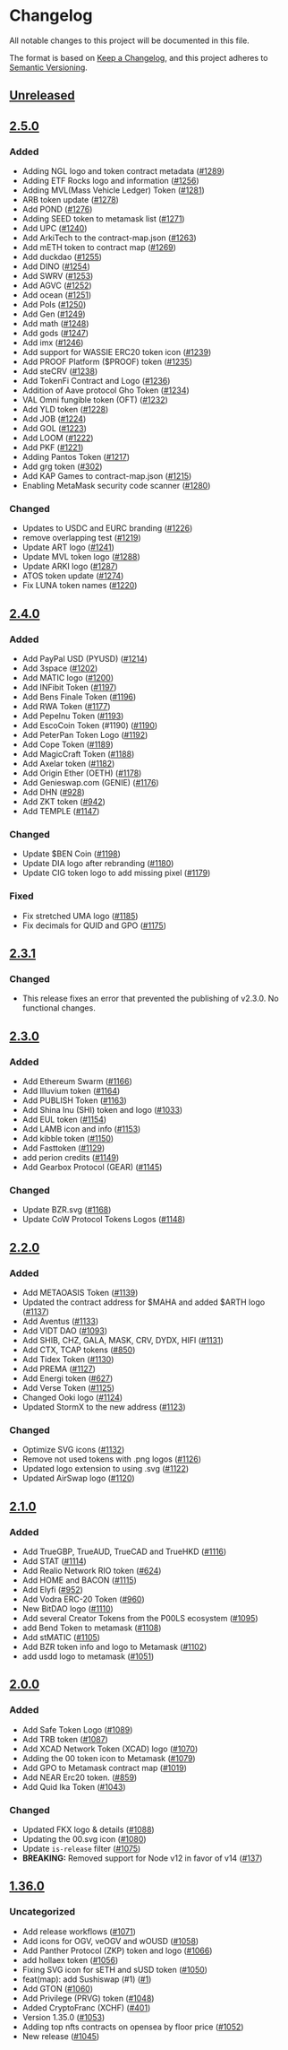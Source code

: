 # Changelog
All notable changes to this project will be documented in this file.

The format is based on [Keep a Changelog](https://keepachangelog.com/en/1.0.0/),
and this project adheres to [Semantic Versioning](https://semver.org/spec/v2.0.0.html).

## [Unreleased]

## [2.5.0]
### Added
- Adding NGL logo and token contract metadata ([#1289](https://github.com/MetaMask/contract-metadata/pull/1289))
- Adding ETF Rocks logo and information ([#1256](https://github.com/MetaMask/contract-metadata/pull/1256))
- Adding MVL(Mass Vehicle Ledger) Token ([#1281](https://github.com/MetaMask/contract-metadata/pull/1281))
- ARB token update ([#1278](https://github.com/MetaMask/contract-metadata/pull/1278))
- Add POND ([#1276](https://github.com/MetaMask/contract-metadata/pull/1276))
- Adding SEED token to metamask list ([#1271](https://github.com/MetaMask/contract-metadata/pull/1271))
- Add UPC ([#1240](https://github.com/MetaMask/contract-metadata/pull/1240))
- Add ArkiTech to the contract-map.json ([#1263](https://github.com/MetaMask/contract-metadata/pull/1263))
- Add mETH token to contract map ([#1269](https://github.com/MetaMask/contract-metadata/pull/1269))
- Add duckdao ([#1255](https://github.com/MetaMask/contract-metadata/pull/1255))
- Add DINO ([#1254](https://github.com/MetaMask/contract-metadata/pull/1254))
- Add SWRV ([#1253](https://github.com/MetaMask/contract-metadata/pull/1253))
- Add AGVC ([#1252](https://github.com/MetaMask/contract-metadata/pull/1252))
- Add ocean ([#1251](https://github.com/MetaMask/contract-metadata/pull/1251))
- Add Pols ([#1250](https://github.com/MetaMask/contract-metadata/pull/1250))
- Add Gen ([#1249](https://github.com/MetaMask/contract-metadata/pull/1249))
- Add math ([#1248](https://github.com/MetaMask/contract-metadata/pull/1248))
- Add gods ([#1247](https://github.com/MetaMask/contract-metadata/pull/1247))
- Add imx ([#1246](https://github.com/MetaMask/contract-metadata/pull/1246))
- Add support for WASSIE ERC20 token icon ([#1239](https://github.com/MetaMask/contract-metadata/pull/1239))
- Add PROOF Platform ($PROOF) token ([#1235](https://github.com/MetaMask/contract-metadata/pull/1235))
- Add steCRV ([#1238](https://github.com/MetaMask/contract-metadata/pull/1238))
- Add TokenFi Contract and Logo ([#1236](https://github.com/MetaMask/contract-metadata/pull/1236))
- Addition of Aave protocol Gho Token ([#1234](https://github.com/MetaMask/contract-metadata/pull/1234))
- VAL Omni fungible token (OFT) ([#1232](https://github.com/MetaMask/contract-metadata/pull/1232))
- Add YLD token ([#1228](https://github.com/MetaMask/contract-metadata/pull/1228))
- Add JOB ([#1224](https://github.com/MetaMask/contract-metadata/pull/1224))
- Add GOL ([#1223](https://github.com/MetaMask/contract-metadata/pull/1223))
- Add LOOM ([#1222](https://github.com/MetaMask/contract-metadata/pull/1222))
- Add PKF ([#1221](https://github.com/MetaMask/contract-metadata/pull/1221))
- Adding Pantos Token ([#1217](https://github.com/MetaMask/contract-metadata/pull/1217))
- Add grg token ([#302](https://github.com/MetaMask/contract-metadata/pull/302))
- Add KAP Games to contract-map.json ([#1215](https://github.com/MetaMask/contract-metadata/pull/1215))
- Enabling MetaMask security code scanner ([#1280](https://github.com/MetaMask/contract-metadata/pull/1280))

### Changed
- Updates to USDC and EURC branding ([#1226](https://github.com/MetaMask/contract-metadata/pull/1226))
- remove overlapping test ([#1219](https://github.com/MetaMask/contract-metadata/pull/1219))
- Update ART logo ([#1241](https://github.com/MetaMask/contract-metadata/pull/1241))
- Update MVL token logo ([#1288](https://github.com/MetaMask/contract-metadata/pull/1288))
- Update ARKI logo ([#1287](https://github.com/MetaMask/contract-metadata/pull/1287))
- ATOS token update ([#1274](https://github.com/MetaMask/contract-metadata/pull/1274))
- Fix LUNA token names ([#1220](https://github.com/MetaMask/contract-metadata/pull/1220))

## [2.4.0]
### Added
- Add PayPal USD (PYUSD) ([#1214](https://github.com/MetaMask/contract-metadata/pull/1214))
- Add 3space ([#1202](https://github.com/MetaMask/contract-metadata/pull/1202))
- Add MATIC logo ([#1200](https://github.com/MetaMask/contract-metadata/pull/1200))
- Add INFibit Token ([#1197](https://github.com/MetaMask/contract-metadata/pull/1197))
- Add Bens Finale Token ([#1196](https://github.com/MetaMask/contract-metadata/pull/1196))
- Add RWA Token ([#1177](https://github.com/MetaMask/contract-metadata/pull/1177))
- Add PepeInu Token ([#1193](https://github.com/MetaMask/contract-metadata/pull/1193))
- Add EscoCoin Token (#1190) ([#1190](https://github.com/MetaMask/contract-metadata/pull/1190))
- Add PeterPan Token Logo ([#1192](https://github.com/MetaMask/contract-metadata/pull/1192))
- Add Cope Token ([#1189](https://github.com/MetaMask/contract-metadata/pull/1189))
- Add MagicCraft Token ([#1188](https://github.com/MetaMask/contract-metadata/pull/1188))
- Add Axelar token ([#1182](https://github.com/MetaMask/contract-metadata/pull/1182))
- Add Origin Ether (OETH) ([#1178](https://github.com/MetaMask/contract-metadata/pull/1178))
- Add Genieswap.com (GENIE) ([#1176](https://github.com/MetaMask/contract-metadata/pull/1176))
- Add DHN ([#928](https://github.com/MetaMask/contract-metadata/pull/928))
- Add ZKT token ([#942](https://github.com/MetaMask/contract-metadata/pull/942))
- Add TEMPLE ([#1147](https://github.com/MetaMask/contract-metadata/pull/1147))

### Changed
- Update $BEN Coin ([#1198](https://github.com/MetaMask/contract-metadata/pull/1198))
- Update DIA logo after rebranding ([#1180](https://github.com/MetaMask/contract-metadata/pull/1180))
- Update CIG token logo to add missing pixel ([#1179](https://github.com/MetaMask/contract-metadata/pull/1179))

### Fixed
- Fix stretched UMA logo ([#1185](https://github.com/MetaMask/contract-metadata/pull/1185))
- Fix decimals for QUID and GPO ([#1175](https://github.com/MetaMask/contract-metadata/pull/1175))

## [2.3.1]
### Changed
- This release fixes an error that prevented the publishing of v2.3.0. No functional changes.

## [2.3.0]
### Added
- Add Ethereum Swarm ([#1166](https://github.com/MetaMask/contract-metadata/pull/1166))
- Add Illuvium token ([#1164](https://github.com/MetaMask/contract-metadata/pull/1164))
- Add PUBLISH Token ([#1163](https://github.com/MetaMask/contract-metadata/pull/1163))
- Add Shina Inu (SHI) token and logo ([#1033](https://github.com/MetaMask/contract-metadata/pull/1033))
- Add EUL token ([#1154](https://github.com/MetaMask/contract-metadata/pull/1154))
- Add LAMB icon and info ([#1153](https://github.com/MetaMask/contract-metadata/pull/1153))
- Add kibble token ([#1150](https://github.com/MetaMask/contract-metadata/pull/1150))
- Add Fasttoken ([#1129](https://github.com/MetaMask/contract-metadata/pull/1129))
- add perion credits ([#1149](https://github.com/MetaMask/contract-metadata/pull/1149))
- Add Gearbox Protocol (GEAR) ([#1145](https://github.com/MetaMask/contract-metadata/pull/1145))

### Changed
- Update BZR.svg ([#1168](https://github.com/MetaMask/contract-metadata/pull/1168))
- Update CoW Protocol Tokens Logos ([#1148](https://github.com/MetaMask/contract-metadata/pull/1148))

## [2.2.0]
### Added
- Add METAOASIS Token ([#1139](https://github.com/MetaMask/contract-metadata/pull/1139))
- Updated the contract address for $MAHA and added $ARTH logo ([#1137](https://github.com/MetaMask/contract-metadata/pull/1137))
- Add Aventus ([#1133](https://github.com/MetaMask/contract-metadata/pull/1133))
- Add VIDT DAO ([#1093](https://github.com/MetaMask/contract-metadata/pull/1093))
- Add SHIB, CHZ, GALA, MASK, CRV, DYDX, HIFI ([#1131](https://github.com/MetaMask/contract-metadata/pull/1131))
- Add CTX, TCAP tokens ([#850](https://github.com/MetaMask/contract-metadata/pull/850))
- Add Tidex Token ([#1130](https://github.com/MetaMask/contract-metadata/pull/1130))
- Add PREMA ([#1127](https://github.com/MetaMask/contract-metadata/pull/1127))
- Add Energi token ([#627](https://github.com/MetaMask/contract-metadata/pull/627))
- Add Verse Token ([#1125](https://github.com/MetaMask/contract-metadata/pull/1125))
- Changed Ooki logo ([#1124](https://github.com/MetaMask/contract-metadata/pull/1124))
- Updated StormX to the new address ([#1123](https://github.com/MetaMask/contract-metadata/pull/1123))

### Changed
- Optimize SVG icons ([#1132](https://github.com/MetaMask/contract-metadata/pull/1132))
- Remove not used tokens with .png logos ([#1126](https://github.com/MetaMask/contract-metadata/pull/1126))
- Updated logo extension to using .svg ([#1122](https://github.com/MetaMask/contract-metadata/pull/1122))
- Updated AirSwap logo ([#1120](https://github.com/MetaMask/contract-metadata/pull/1120))

## [2.1.0]
### Added
- Add TrueGBP, TrueAUD, TrueCAD and TrueHKD ([#1116](https://github.com/MetaMask/contract-metadata/pull/1116))
- Add STAT ([#1114](https://github.com/MetaMask/contract-metadata/pull/1114))
- Add Realio Network RIO token ([#624](https://github.com/MetaMask/contract-metadata/pull/624))
- Add HOME and BACON ([#1115](https://github.com/MetaMask/contract-metadata/pull/1115))
- Add Elyfi ([#952](https://github.com/MetaMask/contract-metadata/pull/952))
- Add Vodra ERC-20 Token ([#960](https://github.com/MetaMask/contract-metadata/pull/960))
- New BitDAO logo ([#1110](https://github.com/MetaMask/contract-metadata/pull/1110))
- Add several Creator Tokens from the P00LS ecosystem ([#1095](https://github.com/MetaMask/contract-metadata/pull/1095))
- add Bend Token to metamask ([#1108](https://github.com/MetaMask/contract-metadata/pull/1108))
- Add stMATIC ([#1105](https://github.com/MetaMask/contract-metadata/pull/1105))
- Add BZR token info and logo to Metamask ([#1102](https://github.com/MetaMask/contract-metadata/pull/1102))
- add usdd logo to metamask ([#1051](https://github.com/MetaMask/contract-metadata/pull/1051))

## [2.0.0]
### Added
- Add Safe Token Logo  ([#1089](https://github.com/MetaMask/contract-metadata/pull/1089))
- Add TRB token ([#1087](https://github.com/MetaMask/contract-metadata/pull/1087))
- Add XCAD Network Token (XCAD) logo  ([#1070](https://github.com/MetaMask/contract-metadata/pull/1070))
- Adding the 00 token icon to Metamask ([#1079](https://github.com/MetaMask/contract-metadata/pull/1079))
- Add GPO to Metamask contract map ([#1019](https://github.com/MetaMask/contract-metadata/pull/1019))
- Add NEAR Erc20 token. ([#859](https://github.com/MetaMask/contract-metadata/pull/859))
- Add Quid Ika Token ([#1043](https://github.com/MetaMask/contract-metadata/pull/1043))

### Changed
- Updated FKX logo & details ([#1088](https://github.com/MetaMask/contract-metadata/pull/1088))
- Updating the 00.svg icon ([#1080](https://github.com/MetaMask/contract-metadata/pull/1080))
- Update `is-release` filter ([#1075](https://github.com/MetaMask/contract-metadata/pull/1075))
- **BREAKING:** Removed support for Node v12 in favor of v14 ([#137](https://github.com/MetaMask/eth-json-rpc-middleware/pull/137))

## [1.36.0]
### Uncategorized
- Add release workflows ([#1071](https://github.com/MetaMask/contract-metadata/pull/1071))
- Add icons for OGV, veOGV and wOUSD ([#1058](https://github.com/MetaMask/contract-metadata/pull/1058))
- Add Panther Protocol (ZKP) token and logo ([#1066](https://github.com/MetaMask/contract-metadata/pull/1066))
- add hollaex token ([#1056](https://github.com/MetaMask/contract-metadata/pull/1056))
- Fixing SVG icon for sETH and sUSD token ([#1050](https://github.com/MetaMask/contract-metadata/pull/1050))
- feat(map): add Sushiswap (#1) ([#1](https://github.com/MetaMask/contract-metadata/pull/1))
- Add GTON ([#1060](https://github.com/MetaMask/contract-metadata/pull/1060))
- Add Privilege (PRVG) token ([#1048](https://github.com/MetaMask/contract-metadata/pull/1048))
- Added CryptoFranc (XCHF) ([#401](https://github.com/MetaMask/contract-metadata/pull/401))
- Version 1.35.0 ([#1053](https://github.com/MetaMask/contract-metadata/pull/1053))
- Adding top nfts contracts on opensea by floor price ([#1052](https://github.com/MetaMask/contract-metadata/pull/1052))
- New release ([#1045](https://github.com/MetaMask/contract-metadata/pull/1045))

[Unreleased]: https://github.com/MetaMask/contract-metadata/compare/v2.5.0...HEAD
[2.5.0]: https://github.com/MetaMask/contract-metadata/compare/v2.4.0...v2.5.0
[2.4.0]: https://github.com/MetaMask/contract-metadata/compare/v2.3.1...v2.4.0
[2.3.1]: https://github.com/MetaMask/contract-metadata/compare/v2.3.0...v2.3.1
[2.3.0]: https://github.com/MetaMask/contract-metadata/compare/v2.2.0...v2.3.0
[2.2.0]: https://github.com/MetaMask/contract-metadata/compare/v2.1.0...v2.2.0
[2.1.0]: https://github.com/MetaMask/contract-metadata/compare/v2.0.0...v2.1.0
[2.0.0]: https://github.com/MetaMask/contract-metadata/compare/v1.36.0...v2.0.0
[1.36.0]: https://github.com/MetaMask/contract-metadata/releases/tag/v1.36.0
